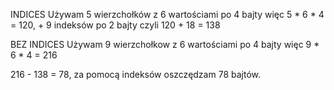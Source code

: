 INDICES Używam 5 wierzchołków z 6 wartościami po 4 bajty więc 5 * 6 * 4 = 120, + 9 indeksów po 2 bajty czyli 120 + 18 = 138

BEZ INDICES Używam 9 wierzchołkow z 6 wartościami po 4 bajty więc 9 * 6 * 4 = 216

216 - 138 = 78, za pomocą indeksów oszczędzam 78 bajtów.
